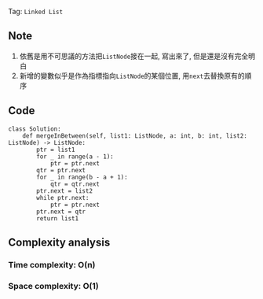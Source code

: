 Tag: `Linked List` 
## Note
1. 依舊是用不可思議的方法把`ListNode`接在一起, 寫出來了, 但是還是沒有完全明白
2. 新增的變數似乎是作為指標指向`ListNode`的某個位置, 用`next`去替換原有的順序

## Code
    class Solution:
        def mergeInBetween(self, list1: ListNode, a: int, b: int, list2: ListNode) -> ListNode:
            ptr = list1
            for _ in range(a - 1):
                ptr = ptr.next
            qtr = ptr.next
            for _ in range(b - a + 1):
                qtr = qtr.next
            ptr.next = list2
            while ptr.next:
                ptr = ptr.next
            ptr.next = qtr
            return list1

## Complexity analysis
### Time complexity: O(n)

### Space complexity: O(1)
